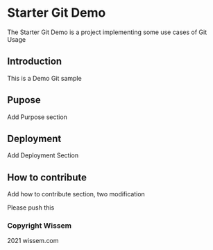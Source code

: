 # Starter Git Demo
The Starter Git Demo is a project implementing some use cases of Git Usage
## Introduction
This is a Demo Git sample 
## Pupose
Add Purpose section
## Deployment
Add Deployment Section 
## How to contribute
Add how to contribute section, two modification

Please push this
### Copyright Wissem
2021 wissem.com
